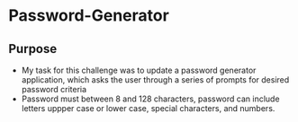 # Password-Generator

## Purpose
* My task for this challenge was to update a password generator application, which asks the user through a series of  prompts for desired password criteria
* Password must between 8 and 128 characters, password can include letters uppper case or lower case, special characters, and numbers.
